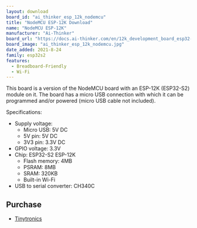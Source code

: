 ```yaml
---
layout: download
board_id: "ai_thinker_esp_12k_nodemcu"
title: "NodeMCU ESP-12K Download"
name: "NodeMCU ESP-12K"
manufacturer: "Ai-Thinker"
board_url: "https://docs.ai-thinker.com/en/12k_development_board_esp32-s2"
board_image: "ai_thinker_esp_12k_nodemcu.jpg"
date_added: 2021-8-24
family: esp32s2
features:
  - Breadboard-Friendly
  - Wi-Fi
---
```

This board is a version of the NodeMCU board with an ESP-12K (ESP32-S2) module on it. The board has a micro USB connection with which it can be programmed and/or powered (micro USB cable not included).

Specifications:
- Supply voltage:
  - Micro USB: 5V DC
  - 5V pin: 5V DC
  - 3V3 pin: 3.3V DC
- GPIO voltage: 3.3V
- Chip: ESP32-S2 ESP-12K
  - Flash memory: 4MB
  - PSRAM: 8MB
  - SRAM: 320KB
  - Built-in Wi-Fi
- USB to serial converter: CH340C

## Purchase

* [Tinytronics](https://www.tinytronics.nl/shop/en/development-boards/microcontroller-boards/with-wi-fi/ai-thinker-nodemcu-32-s2-esp-12k)
